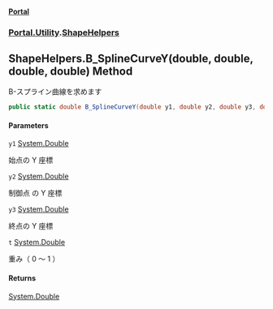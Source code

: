 #### [Portal](index.md 'index')
### [Portal.Utility](Portal.Utility.md 'Portal.Utility').[ShapeHelpers](ShapeHelpers.md 'Portal.Utility.ShapeHelpers')

## ShapeHelpers.B_SplineCurveY(double, double, double, double) Method

B-スプライン曲線を求めます

```csharp
public static double B_SplineCurveY(double y1, double y2, double y3, double t);
```
#### Parameters

<a name='Portal.Utility.ShapeHelpers.B_SplineCurveY(double,double,double,double).y1'></a>

`y1` [System.Double](https://docs.microsoft.com/en-us/dotnet/api/System.Double 'System.Double')

始点の Y 座標

<a name='Portal.Utility.ShapeHelpers.B_SplineCurveY(double,double,double,double).y2'></a>

`y2` [System.Double](https://docs.microsoft.com/en-us/dotnet/api/System.Double 'System.Double')

制御点 の Y 座標

<a name='Portal.Utility.ShapeHelpers.B_SplineCurveY(double,double,double,double).y3'></a>

`y3` [System.Double](https://docs.microsoft.com/en-us/dotnet/api/System.Double 'System.Double')

終点の Y 座標

<a name='Portal.Utility.ShapeHelpers.B_SplineCurveY(double,double,double,double).t'></a>

`t` [System.Double](https://docs.microsoft.com/en-us/dotnet/api/System.Double 'System.Double')

重み（ 0 ～ 1 ）

#### Returns
[System.Double](https://docs.microsoft.com/en-us/dotnet/api/System.Double 'System.Double')